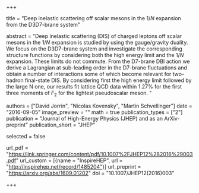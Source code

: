 +++

title = "Deep inelastic scattering off scalar mesons in the $1/N$ expansion from the D3D7-brane system"

abstract = "Deep inelastic scattering (DIS) of charged leptons off scalar mesons in the $1/N$ expansion is studied by using the gauge/gravity duality. We focus on the D3D7-brane system and investigate the corresponding structure functions by considering both the high energy limit and the $1/N$ expansion. These limits do not commute. From the D7-brane DBI action we derive a Lagrangian at sub-leading order in the D7-brane fluctuations and obtain a number of interactions some of which become relevant for two-hadron final-state DIS. By considering first the high energy limit followed by the large N one, our results fit lattice QCD data within 1.27% for the first three moments of $F_2$ for the lightest pseudoscalar meson. "

authors = ["David Jorrin", "Nicolas Kovensky",  "Martin Schvellinger"]
date = "2016-09-05"
image_preview = ""
math = true
publication_types = ["2"]
publication = "Journal of High-Energy Physics (JHEP) and as an ArXiv-preprint"
publication_short = "JHEP"

selected = false

url_pdf = "https://link.springer.com/content/pdf/10.1007%2FJHEP12%282016%29003.pdf"
url_custom = [{name = "InspireHEP", url = "http://inspirehep.net/record/1485204"}]
url_preprint = "https://arxiv.org/abs/1609.01202"
doi = "10.1007/JHEP12(2016)003"

+++
